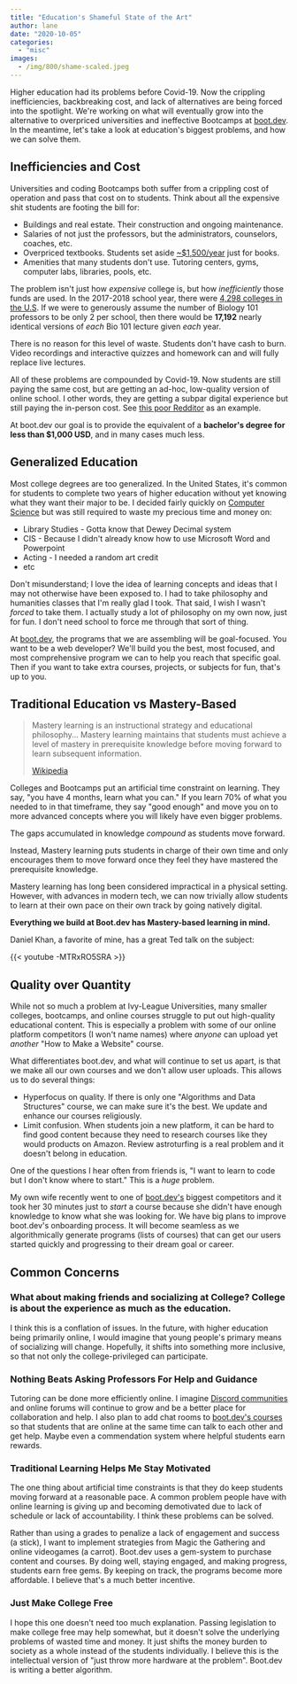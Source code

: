 ```yaml
---
title: "Education's Shameful State of the Art"
author: lane
date: "2020-10-05"
categories:
  - "misc"
images:
  - /img/800/shame-scaled.jpeg
---
```


Higher education had its problems before Covid-19. Now the crippling inefficiencies, backbreaking cost, and lack of alternatives are being forced into the spotlight. We're working on what will eventually grow into the alternative to overpriced universities and ineffective Bootcamps at [boot.dev](https://www.boot.dev/). In the meantime, let's take a look at education's biggest problems, and how we can solve them.

## Inefficiencies and Cost

Universities and coding Bootcamps both suffer from a crippling cost of operation and pass that cost on to students. Think about all the expensive shit students are footing the bill for:

- Buildings and real estate. Their construction and ongoing maintenance.
- Salaries of not just the professors, but the administrators, counselors, coaches, etc.
- Overpriced textbooks. Students set aside [~$1,500/year](https://research.collegeboard.org/media/pdf/Trends-in-College-Pricing-and-Student-Aid-2024-ADA.pdf?) just for books.
- Amenities that many students don't use. Tutoring centers, gyms, computer labs, libraries, pools, etc.

The problem isn't just how _expensive_ college is, but how _inefficiently_ those funds are used. In the 2017-2018 school year, there were [4,298 colleges in the U.S](https://www.usnews.com/education/best-colleges/articles/2019-02-15/how-many-universities-are-in-the-us-and-why-that-number-is-changing). If we were to generously assume the number of Biology 101 professors to be only 2 per school, then there would be **17,192** nearly identical versions of _each_ Bio 101 lecture given _each_ year.

There is no reason for this level of waste. Students don't have cash to burn. Video recordings and interactive quizzes and homework can and will fully replace live lectures.

All of these problems are compounded by Covid-19. Now students are still paying the same cost, but are getting an ad-hoc, low-quality version of online school. I other words, they are getting a subpar digital experience but still paying the in-person cost. See [this poor Redditor](https://www.reddit.com/r/TrueOffMyChest/comments/j4e834/im_paying_over_10k_to_stare_at_a_screen_and_be/) as an example.

At boot.dev our goal is to provide the equivalent of a **bachelor's degree for less than $1,000 USD**, and in many cases much less.

## Generalized Education

Most college degrees are too generalized. In the United States, it's common for students to complete two years of higher education without yet knowing what they want their major to be. I decided fairly quickly on [Computer Science](/computer-science/comprehensive-guide-to-learn-computer-science-online/) but was still required to waste my precious time and money on:

- Library Studies - Gotta know that Dewey Decimal system
- CIS - Because I didn't already know how to use Microsoft Word and Powerpoint
- Acting - I needed a random art credit
- etc

Don't misunderstand; I love the idea of learning concepts and ideas that I may not otherwise have been exposed to. I had to take philosophy and humanities classes that I'm really glad I took. That said, I wish I wasn't _forced_ to take them. I actually study a lot of philosophy on my own now, just for fun. I don't need school to force me through that sort of thing.

At [boot.dev](https://www.boot.dev/), the programs that we are assembling will be goal-focused. You want to be a web developer? We'll build you the best, most focused, and most comprehensive program we can to help you reach that specific goal. Then if you want to take extra courses, projects, or subjects for fun, that's up to you.

## Traditional Education vs Mastery-Based

> Mastery learning is an instructional strategy and educational philosophy... Mastery learning maintains that students must achieve a level of mastery in prerequisite knowledge before moving forward to learn subsequent information.
>
> [Wikipedia](https://en.wikipedia.org/wiki/Mastery_learning#:~:text=9%20References-,Definition,they%20are%20given%20enough%20time.)

Colleges and Bootcamps put an artificial time constraint on learning. They say, "you have 4 months, learn what you can." If you learn 70% of what you needed to in that timeframe, they say "good enough" and move you on to more advanced concepts where you will likely have even bigger problems.

The gaps accumulated in knowledge _compound_ as students move forward.

Instead, Mastery learning puts students in charge of their own time and only encourages them to move forward once they feel they have mastered the prerequisite knowledge.

Mastery learning has long been considered impractical in a physical setting. However, with advances in modern tech, we can now trivially allow students to learn at their own pace on their own track by going natively digital.

**Everything we build at Boot.dev has Mastery-based learning in mind.**

Daniel Khan, a favorite of mine, has a great Ted talk on the subject:

{{< youtube -MTRxRO5SRA >}}

## Quality over Quantity

While not so much a problem at Ivy-League Universities, many smaller colleges, bootcamps, and online courses struggle to put out high-quality educational content. This is especially a problem with some of our online platform competitors (I won't name names) where _anyone_ can upload yet _another_ "How to Make a Website" course.

What differentiates boot.dev, and what will continue to set us apart, is that we make all our own courses and we don't allow user uploads. This allows us to do several things:

- Hyperfocus on quality. If there is only one "Algorithms and Data Structures" course, we can make sure it's the best. We update and enhance our courses religiously.
- Limit confusion. When students join a new platform, it can be hard to find good content because they need to research courses like they would products on Amazon. Review astroturfing is a real problem and it doesn't belong in education.

One of the questions I hear often from friends is, "I want to learn to code but I don't know where to start." This is a _huge_ problem.

My own wife recently went to one of [boot.dev's](https://www.boot.dev/) biggest competitors and it took her 30 minutes just to _start_ a course because she didn't have enough knowledge to know what she was looking for. We have big plans to improve boot.dev's onboarding process. It will become seamless as we algorithmically generate programs (lists of courses) that can get our users started quickly and progressing to their dream goal or career.

## Common Concerns

### What about making friends and socializing at College? College is about the experience as much as the education.

I think this is a conflation of issues. In the future, with higher education being primarily online, I would imagine that young people's primary means of socializing will change. Hopefully, it shifts into something more inclusive, so that not only the college-privileged can participate.

### Nothing Beats Asking Professors For Help and Guidance

Tutoring can be done more efficiently online. I imagine [Discord communities](https://discord.com/invite/wwfdcS) and online forums will continue to grow and be a better place for collaboration and help. I also plan to add chat rooms to [boot.dev's courses](https://www.boot.dev/) so that students that are online at the same time can talk to each other and get help. Maybe even a commendation system where helpful students earn rewards.

### Traditional Learning Helps Me Stay Motivated

The one thing about artificial time constraints is that they do keep students moving forward at a reasonable pace. A common problem people have with online learning is giving up and becoming demotivated due to lack of schedule or lack of accountability. I think these problems can be solved.

Rather than using a grades to penalize a lack of engagement and success (a stick), I want to implement strategies from Magic the Gathering and online videogames (a carrot). Boot.dev uses a gem-system to purchase content and courses. By doing well, staying engaged, and making progress, students earn free gems. By keeping on track, the programs become more affordable. I believe that's a much better incentive.

### Just Make College Free

I hope this one doesn't need too much explanation. Passing legislation to make college free may help somewhat, but it doesn't solve the underlying problems of wasted time and money. It just shifts the money burden to society as a whole instead of the students individually. I believe this is the intellectual version of "just throw more hardware at the problem". Boot.dev is writing a better algorithm.
